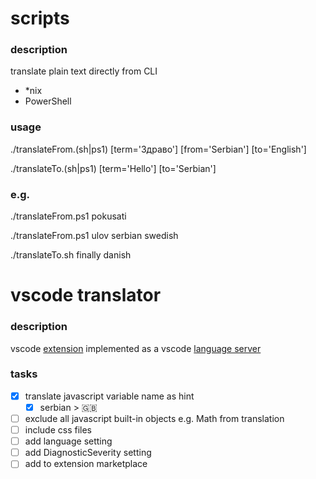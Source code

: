 # scripts
### description
translate plain text directly from CLI

* *nix
* PowerShell

### usage
./translateFrom.(sh|ps1) [term='Здраво'] [from='Serbian'] [to='English']

./translateTo.(sh|ps1) [term='Hello'] [to='Serbian']

### e.g.
./translateFrom.ps1 pokusati

./translateFrom.ps1 ulov serbian swedish

./translateTo.sh finally danish


# vscode translator
### description
vscode [extension](https://code.visualstudio.com/docs/editor/extension-gallery) implemented as a vscode [language server](https://code.visualstudio.com/api/language-extensions/language-server-extension-guide)

### tasks
- [x] translate javascript variable name as hint
  - [x] serbian > :uk:
- [ ] exclude all javascript built-in objects e.g. Math from translation
- [ ] include css files
- [ ] add language setting
- [ ] add DiagnosticSeverity setting
- [ ] add to extension marketplace
